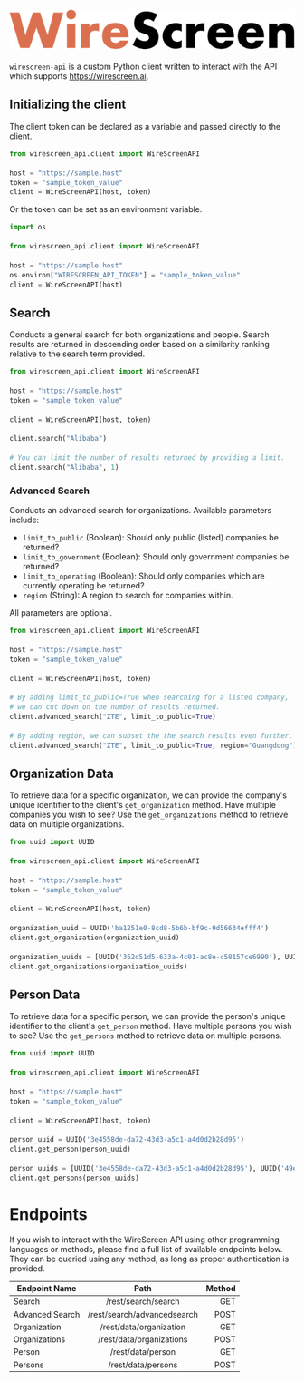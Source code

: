 ![alt text](logo.png)
---------------------------------------------------------------------------------------------------
`wirescreen-api` is a custom Python client written to interact with the API which supports
 https://wirescreen.ai.

## Initializing the client
The client token can be declared as a variable and passed directly to the client.
```python
from wirescreen_api.client import WireScreenAPI

host = "https://sample.host"
token = "sample_token_value"
client = WireScreenAPI(host, token)
```
Or the token can be set as an environment variable.
```Python
import os

from wirescreen_api.client import WireScreenAPI

host = "https://sample.host"
os.environ["WIRESCREEN_API_TOKEN"] = "sample_token_value"
client = WireScreenAPI(host)
```

## Search
Conducts a general search for both organizations and people. Search results are returned in descending order based on a
similarity ranking relative to the search term provided.
```python
from wirescreen_api.client import WireScreenAPI

host = "https://sample.host"
token = "sample_token_value"

client = WireScreenAPI(host, token)

client.search("Alibaba")

# You can limit the number of results returned by providing a limit.
client.search("Alibaba", 1)
```
### Advanced Search
Conducts an advanced search for organizations.
Available parameters include:
- `limit_to_public` (Boolean): Should only public (listed) companies be returned?
- `limit_to_government` (Boolean): Should only government companies be returned?
- `limit_to_operating` (Boolean): Should only companies which are currently operating be returned?
- `region` (String): A region to search for companies within.

All parameters are optional.
```python
from wirescreen_api.client import WireScreenAPI

host = "https://sample.host"
token = "sample_token_value"

client = WireScreenAPI(host, token)

# By adding limit_to_public=True when searching for a listed company,
# we can cut down on the number of results returned.
client.advanced_search("ZTE", limit_to_public=True)

# By adding region, we can subset the the search results even further.
client.advanced_search("ZTE", limit_to_public=True, region="Guangdong")
```

## Organization Data
To retrieve data for a specific organization, we can provide the company's unique identifier to the client's
`get_organization` method. Have multiple companies you wish to see? Use the `get_organizations` method to
 retrieve data on multiple organizations.
 ```python
from uuid import UUID

from wirescreen_api.client import WireScreenAPI

host = "https://sample.host"
token = "sample_token_value"

client = WireScreenAPI(host, token)

organization_uuid = UUID('ba1251e0-8cd8-5b6b-bf9c-9d56634efff4')
client.get_organization(organization_uuid)

organization_uuids = [UUID('362d51d5-633a-4c01-ac8e-c58157ce6990'), UUID('72cf9dc2-aa47-4def-8a2a-184071aec937')]
client.get_organizations(organization_uuids)
 ```

## Person Data
To retrieve data for a specific person, we can provide the person's unique identifier to the client's
`get_person` method. Have multiple persons you wish to see? Use the `get_persons` method to
 retrieve data on multiple persons.
 ```python
from uuid import UUID

from wirescreen_api.client import WireScreenAPI

host = "https://sample.host"
token = "sample_token_value"

client = WireScreenAPI(host, token)

person_uuid = UUID('3e4558de-da72-43d3-a5c1-a4d0d2b28d95')
client.get_person(person_uuid)

person_uuids = [UUID('3e4558de-da72-43d3-a5c1-a4d0d2b28d95'), UUID('49ee3434-2d21-4461-88d8-d405b7d8dbb3')]
client.get_persons(person_uuids)
 ```

# Endpoints
If you wish to interact with the WireScreen API using other programming languages or methods, please find a full list
of available endpoints below. They can be queried using any method, as long as proper authentication is provided.

| Endpoint Name   |                          Path                         |      Method       |
| --------------- |:-----------------------------------------------------:| -----------------:|
| Search          |                    /rest/search/search                |        GET        |
| Advanced Search |                    /rest/search/advancedsearch        |        POST       |
| Organization    |                    /rest/data/organization            |        GET        |
| Organizations   |                    /rest/data/organizations           |        POST       |
| Person          |                    /rest/data/person                  |        GET        |
| Persons         |                    /rest/data/persons                 |        POST       |
